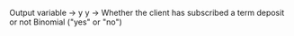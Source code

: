 Output variable -> y y -> Whether the client has subscribed a term deposit or not Binomial ("yes" or "no")
